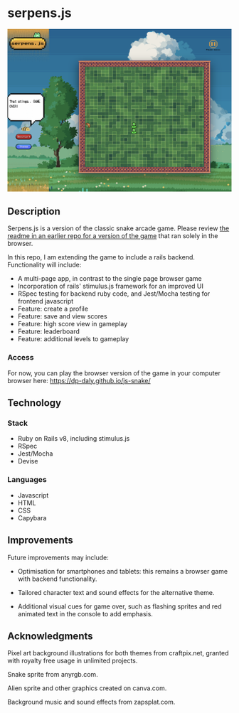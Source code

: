 # serpens.js

![](app/assets/images/readme/overview.png)

## Description

Serpens.js is a version of the classic snake arcade game. Please review [the readme in an earlier repo for a version of the game](https://github.com/dp-daly/js-snake) that ran solely in the browser.

In this repo, I am extending the game to include a rails backend. Functionality will include:
- A multi-page app, in contrast to the single page browser game
- Incorporation of rails' stimulus.js framework for an improved UI
- RSpec testing for backend ruby code, and Jest/Mocha testing for frontend javascript
- Feature: create a profile
- Feature: save and view scores
- Feature: high score view in gameplay
- Feature: leaderboard
- Feature: additional levels to gameplay

### Access

For now, you can play the browser version of the game in your computer browser here: https://dp-daly.github.io/js-snake/


## Technology

### Stack
- Ruby on Rails v8, including stimulus.js
- RSpec
- Jest/Mocha
- Devise

### Languages
- Javascript
- HTML
- CSS
- Capybara


## Improvements

Future improvements may include: 

* Optimisation for smartphones and tablets: this remains a browser game with backend functionality.

* Tailored character text and sound effects for the alternative theme.

* Additional visual cues for game over, such as flashing sprites and red animated text in the console to add emphasis.

## Acknowledgments

Pixel art background illustrations for both themes from craftpix.net, granted with royalty free usage in unlimited projects.

Snake sprite from anyrgb.com. 

Alien sprite and other graphics created on canva.com. 

Background music and sound effects from zapsplat.com.